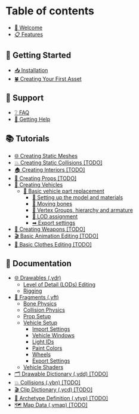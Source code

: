 # Table of contents

* [👋 Welcome](README.md)
* [📋 Features](features.md)

## 📗 Getting Started

* [📥 Installation](getting-started/installation.md)
* [🍀 Creating Your First Asset](getting-started/creating-your-first-asset.md)

## 🔨 Support

* [❔ FAQ](support/faq.md)
* [💬 Getting Help](support/getting-help.md)

## 📚 Tutorials

* [🌐 Creating Static Meshes](tutorials/creating-static-meshes.md)
* [💥 Creating Static Collisions \[TODO\]](tutorials/creating-static-collisions-todo.md)
* [🏠 Creating Interiors \[TODO\]](tutorials/creating-interiors-todo.md)
* [🎸 Creating Props \[TODO\]](tutorials/creating-props-todo.md)
* [🚙 Creating Vehicles](tutorials/creating-vehicles/README.md)
  * [🚜 Basic vehicle part replacement](tutorials/creating-vehicles/basic-vehicle-part-replacement/README.md)
    * [📑 Setting up the model and materials](tutorials/creating-vehicles/basic-vehicle-part-replacement/setting-up-the-model-and-materials.md)
    * [🦴 Moving bones](tutorials/creating-vehicles/basic-vehicle-part-replacement/moving-bones.md)
    * [🚦 Vertex Groups, hierarchy and armature](tutorials/creating-vehicles/basic-vehicle-part-replacement/vertex-groups-hierarchy-and-armature.md)
    * [🍢 LOD assignment](tutorials/creating-vehicles/basic-vehicle-part-replacement/lod-assignment.md)
    * [➡ Export settings](tutorials/creating-vehicles/basic-vehicle-part-replacement/export-settings.md)
* [🔫 Creating Weapons \[TODO\]](tutorials/creating-weapons-todo.md)
* [🎬 Basic Animation Editing \[TODO\]](tutorials/basic-animation-editing-todo.md)
* [👕 Basic Clothes Editing \[TODO\]](tutorials/basic-clothes-editing-todo.md)

## 📄 Documentation

* [🌐 Drawables (.ydr)](documentation/drawables-.ydr/README.md)
  * [Level of Detail (LODs) Editing](documentation/drawables-.ydr/level-of-detail-lods-editing.md)
  * [Rigging](documentation/drawables-.ydr/rigging.md)
* [🚙 Fragments (.yft)](documentation/fragments-.yft/README.md)
  * [Bone Physics](documentation/fragments-.yft/bone-physics.md)
  * [Collision Physics](documentation/fragments-.yft/collision-physics.md)
  * [Prop Setup](documentation/fragments-.yft/prop-setup.md)
  * [Vehicle Setup](documentation/fragments-.yft/vehicle-setup/README.md)
    * [Import Settings](documentation/fragments-.yft/vehicle-setup/import-settings.md)
    * [Vehicle Windows](documentation/fragments-.yft/vehicle-setup/vehicle-windows.md)
    * [Light IDs](documentation/fragments-.yft/vehicle-setup/light-ids.md)
    * [Paint Colors](documentation/fragments-.yft/vehicle-setup/paint-colors.md)
    * [Wheels](documentation/fragments-.yft/vehicle-setup/wheels.md)
    * [Export Settings](documentation/fragments-.yft/vehicle-setup/export-settings.md)
  * [Vehicle Shaders](documentation/fragments-.yft/vehicle-shaders.md)
* [🗂 Drawable Dictionary (.ydd) \[TODO\]](documentation/drawable-dictionary-.ydd-todo.md)
* [💥 Collisions (.ybn) \[TODO\]](documentation/collisions-.ybn-todo.md)
* [🎬 Clip Dictionary (.ycd) \[TODO\]](documentation/clip-dictionary-.ycd-todo.md)
* [📇 Archetype Definition (.ytyp) \[TODO\]](documentation/archetype-definition-.ytyp-todo.md)
* [🗺 Map Data (.ymap) \[TODO\]](documentation/map-data-.ymap-todo.md)
